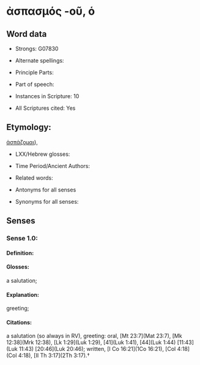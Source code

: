 # ἀσπασμός -οῦ, ὁ

<!-- Status: S2=NeedsEdits -->
<!-- Lexica used for edits:   -->

## Word data

* Strongs: G07830

* Alternate spellings:



* Principle Parts: 


* Part of speech: 


* Instances in Scripture: 10

* All Scriptures cited: Yes

## Etymology: 

[ἀσπάζομαι]()),

* LXX/Hebrew glosses: 


* Time Period/Ancient Authors: 


* Related words: 

* Antonyms for all senses

* Synonyms for all senses: 


## Senses 


### Sense  1.0: 

#### Definition: 

#### Glosses: 

a salutation; 

#### Explanation: 

greeting; 

#### Citations: 

a salutation (so always in RV), greeting: oral, [Mt 23:7](Mat 23:7), [Mk 12:38](Mrk 12:38), [Lk 1:29](Luk 1:29), [41](Luk 1:41), [44](Luk 1:44) [11:43](Luk 11:43) [20:46](Luk 20:46); written, [I Co 16:21](1Co 16:21), [Col 4:18](Col 4:18), [II Th 3:17](2Th 3:17).†
